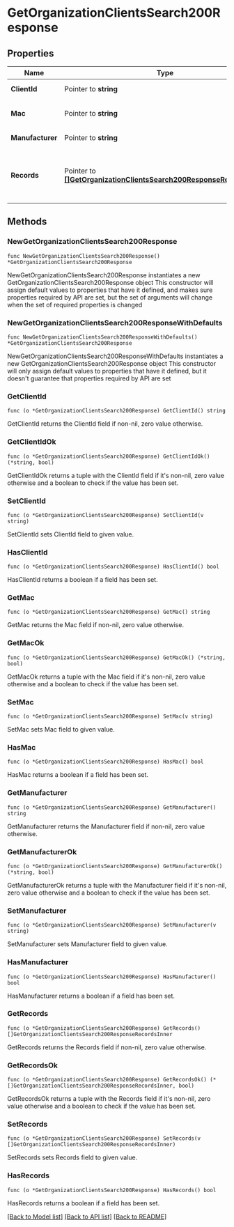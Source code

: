 # GetOrganizationClientsSearch200Response

## Properties

Name | Type | Description | Notes
------------ | ------------- | ------------- | -------------
**ClientId** | Pointer to **string** | The ID of the client | [optional] 
**Mac** | Pointer to **string** | The MAC address of the client | [optional] 
**Manufacturer** | Pointer to **string** | Manufacturer of the client | [optional] 
**Records** | Pointer to [**[]GetOrganizationClientsSearch200ResponseRecordsInner**](GetOrganizationClientsSearch200ResponseRecordsInner.md) | The clients that appear on any networks within an organization | [optional] 

## Methods

### NewGetOrganizationClientsSearch200Response

`func NewGetOrganizationClientsSearch200Response() *GetOrganizationClientsSearch200Response`

NewGetOrganizationClientsSearch200Response instantiates a new GetOrganizationClientsSearch200Response object
This constructor will assign default values to properties that have it defined,
and makes sure properties required by API are set, but the set of arguments
will change when the set of required properties is changed

### NewGetOrganizationClientsSearch200ResponseWithDefaults

`func NewGetOrganizationClientsSearch200ResponseWithDefaults() *GetOrganizationClientsSearch200Response`

NewGetOrganizationClientsSearch200ResponseWithDefaults instantiates a new GetOrganizationClientsSearch200Response object
This constructor will only assign default values to properties that have it defined,
but it doesn't guarantee that properties required by API are set

### GetClientId

`func (o *GetOrganizationClientsSearch200Response) GetClientId() string`

GetClientId returns the ClientId field if non-nil, zero value otherwise.

### GetClientIdOk

`func (o *GetOrganizationClientsSearch200Response) GetClientIdOk() (*string, bool)`

GetClientIdOk returns a tuple with the ClientId field if it's non-nil, zero value otherwise
and a boolean to check if the value has been set.

### SetClientId

`func (o *GetOrganizationClientsSearch200Response) SetClientId(v string)`

SetClientId sets ClientId field to given value.

### HasClientId

`func (o *GetOrganizationClientsSearch200Response) HasClientId() bool`

HasClientId returns a boolean if a field has been set.

### GetMac

`func (o *GetOrganizationClientsSearch200Response) GetMac() string`

GetMac returns the Mac field if non-nil, zero value otherwise.

### GetMacOk

`func (o *GetOrganizationClientsSearch200Response) GetMacOk() (*string, bool)`

GetMacOk returns a tuple with the Mac field if it's non-nil, zero value otherwise
and a boolean to check if the value has been set.

### SetMac

`func (o *GetOrganizationClientsSearch200Response) SetMac(v string)`

SetMac sets Mac field to given value.

### HasMac

`func (o *GetOrganizationClientsSearch200Response) HasMac() bool`

HasMac returns a boolean if a field has been set.

### GetManufacturer

`func (o *GetOrganizationClientsSearch200Response) GetManufacturer() string`

GetManufacturer returns the Manufacturer field if non-nil, zero value otherwise.

### GetManufacturerOk

`func (o *GetOrganizationClientsSearch200Response) GetManufacturerOk() (*string, bool)`

GetManufacturerOk returns a tuple with the Manufacturer field if it's non-nil, zero value otherwise
and a boolean to check if the value has been set.

### SetManufacturer

`func (o *GetOrganizationClientsSearch200Response) SetManufacturer(v string)`

SetManufacturer sets Manufacturer field to given value.

### HasManufacturer

`func (o *GetOrganizationClientsSearch200Response) HasManufacturer() bool`

HasManufacturer returns a boolean if a field has been set.

### GetRecords

`func (o *GetOrganizationClientsSearch200Response) GetRecords() []GetOrganizationClientsSearch200ResponseRecordsInner`

GetRecords returns the Records field if non-nil, zero value otherwise.

### GetRecordsOk

`func (o *GetOrganizationClientsSearch200Response) GetRecordsOk() (*[]GetOrganizationClientsSearch200ResponseRecordsInner, bool)`

GetRecordsOk returns a tuple with the Records field if it's non-nil, zero value otherwise
and a boolean to check if the value has been set.

### SetRecords

`func (o *GetOrganizationClientsSearch200Response) SetRecords(v []GetOrganizationClientsSearch200ResponseRecordsInner)`

SetRecords sets Records field to given value.

### HasRecords

`func (o *GetOrganizationClientsSearch200Response) HasRecords() bool`

HasRecords returns a boolean if a field has been set.


[[Back to Model list]](../README.md#documentation-for-models) [[Back to API list]](../README.md#documentation-for-api-endpoints) [[Back to README]](../README.md)


